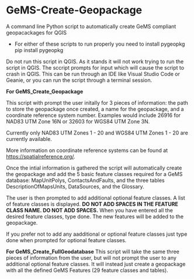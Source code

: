 # GeMS-Create-Geopackage
A command line Python script to automatically create GeMS compliant geopacackages for QGIS

* For either of these scripts to run properly you need to install pygeopkg
pip install pygeopkg

Do not run this script in QGIS. As it stands it will not work trying to run the script in QGIS. The sccript prompts for input which will cause the script 
to crash in QGIS. This can be run through an IDE like Visual Studio Code or Geanie, or you can run the script through a terminal session.

<b>For GeMS_Create_Geopackage</b>

This script with prompt the user initally for 3 pieces of information: the path to store the geopackage once created, a name for the geopackage, 
and a coordinate reference system number. Examples would include 26916 for NAD83 UTM Zone 16N or 32603 for WGS84 UTM Zone 3N.

Currently only NAD83 UTM Zones 1 - 20 and WGS84 UTM Zones 1 - 20 are currently available. 

More information on coordinate reference systems can be found at https://spatialreference.org/.

Once the intial information is gathered the script will automatically create the geopackage and add the 5 basic feature classes required for a 
GeMS database: MapUnitPolys, ContactsAndFaults, and the three tables DescriptionOfMapsUnits, DataSources, and the Glossary.

The user is then prompted to add additional optional feature classes. A list of feature classes is displayed. <b>DO NOT ADD SPACES IN THE FEATURE CLASS NAME. 
DO NOT ADD SPACES.</b> When you have entered all the desired feature classes, type done. The new features will be added to the geopackage. 

If you prefer not to add any aadditional or optional feature classes just type done when prompted for optional feature classes.

<b>For GeMS_Create_FullGeodatabase</b>
This script will take the same three pieces of information from the user, but will not prompt the user to any additional
optional feature classes. It will instead just create a geopackage with all the defined GeMS Features (29 feature classes and tables). 
